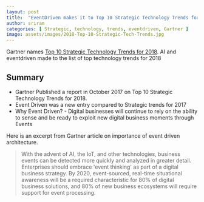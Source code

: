 ```yaml
---
layout: post
title:  "EventDriven makes it to Top 10 Strategic Technology Trends for 2018"
author: sriram
categories: [ Strategic, technology, trends, eventdriven, Gartner ]
image: assets/images/2018-Top-10-Strategic-Tech-Trends.jpg
---
```


Gartner names [Top 10 Strategic Technology Trends for 2018][trends]. AI and eventdriven made to the list of top technology trends for 2018

## Summary

+ Gartner Published a report in October 2017 on Top 10 Strategic Technology Trends for 2018. 
+ Event Driven was a new entry compared to Strategic trends for 2017
+ Why Event Driven? - Digital businesses will continue to rely on the ability to sense and be ready to exploit new digital business moments through Events

Here is an excerpt from Gartner article on importance of event driven architecture.

> With the advent of AI, the IoT, and other technologies, business events can be detected more quickly and analyzed in greater detail. Enterprises should embrace 'event thinking' as part of a digital business strategy. By 2020, event-sourced, real-time situational awareness will be a required characteristic for 80% of digital business solutions, and 80% of new business ecosystems will require support for event processing.



[trends]: https://www.gartner.com/smarterwithgartner/gartner-top-10-strategic-technology-trends-for-2018/
